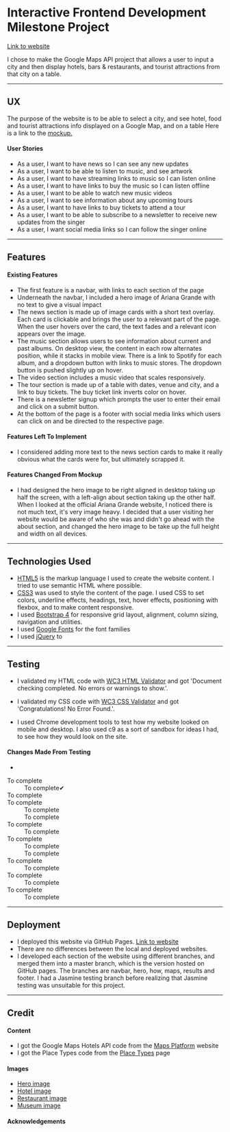 # Interactive Frontend Development Milestone Project

[Link to website](https://andreasdk.github.io/maps-api/)


I chose to make the Google Maps API project that allows a user to input a city and then display hotels, bars & restaurants, and tourist attractions from that city on a table.

---

## UX

The purpose of the website is to be able to select a city, and see hotel, food and tourist attractions info displayed on a Google Map, and on a table
Here is a link to the [mockup.](***)

#### User Stories
* As a user, I want to have news so I can see any new updates
* As a user, I want to be able to listen to music, and see artwork
* As a user, I want to have streaming links to music so I can listen online
* As a user, I want to have links to buy the music so I can listen offline
* As a user, I want to be able to watch new music videos
* As a user, I want to see information about any upcoming tours
* As a user, I want to have links to buy tickets to attend a tour
* As a user, I want to be able to subscribe to a newsletter to receive new updates from the singer
* As a user, I want social media links so I can follow the singer online

---

## Features

#### Existing Features
* The first feature is a navbar, with links to each section of the page
* Underneath the navbar, I included a hero image of Ariana Grande with no text to give a visual impact
* The news section is made up of image cards with a short text overlay. Each card is clickable and brings the user to a relevant part of the page. When the user hovers over the card, the text fades and a relevant icon appears over the image.
* The music section allows users to see information about current and past albums. On desktop view, the content in each row alternates position, while it stacks in mobile view. There is a link to Spotify for each album, and a dropdown button with links to music stores. The dropdown button is pushed slightly up on hover.
* The video section includes a music video that scales responsively.
* The tour section is made up of a table with dates, venue and city, and a link to buy tickets. The buy ticket link inverts color on hover.
* There is a newsletter signup which prompts the user to enter their email and click on a submit button.
* At the bottom of the page is a footer with social media links which users can click on and be directed to the respective page.

#### Features Left To Implement
* I considered adding more text to the news section cards to make it really obvious what the cards were for, but ultimately scrapped it.

#### Features Changed From Mockup
* I had designed the hero image to be right aligned in desktop taking up half the screen, with a left-align about section taking up the other half. When I looked at the official Ariana Grande website, I noticed there is not much text, it's very image heavy. I decided that a user visiting her website would be aware of who she was and didn't go ahead with the about section, and changed the hero image to be take up the full height and width on all devices.

---

## Technologies Used

* [HTML5](https://developer.mozilla.org/en-US/docs/Web/Guide/HTML/HTML5) is the markup language I used to create the website content.
I tried to use semantic HTML where possible.
* [CSS3](https://developer.mozilla.org/en-US/docs/Web/CSS/CSS3) was used to style the content of the page. I used CSS to set colors, underline effects, headings, text, hover effects, positioning with flexbox, and to make content responsive.
* I used [Bootstrap 4](https://getbootstrap.com/) for responsive grid layout, alignment, column sizing, navigation and utilities.
* I used [Google Fonts](https://fonts.google.com/) for the font families
* I used [jQuery](https://developer.mozilla.org/en-US/docs/Glossary/jQuery) to 

---

## Testing
* I validated my HTML code with [WC3 HTML Validator](https://validator.w3.org) and got 'Document checking completed. No errors or warnings to show.'.
* I validated my CSS code with [WC3 CSS Validator](https://jigsaw.w3.org/css-validator/) and got 'Congratulations! No Error Found.'.

* I used Chrome development tools to test how my website looked on mobile and desktop. I also used c9 as a sort of sandbox for ideas I had, to see how they would look on the site.

#### Changes Made From Testing
* 

<dl>
  <dt>To complete</dt>
  <dd>To complete&#10004;</dd>

  <dt>To complete</dt>
  <dd></dd>

  <dt>To complete</dt>
  <dd>To complete</dd>
  <dd>To complete</dd>

  <dt>To complete</dt>
  <dd>To complete</dd>
 
  <dt>To complete</dt>
  <dd>To complete</dd>
  <dd>To complete</dd>

  <dt>To complete</dt>
  <dd>To complete</dd>

  <dt>To complete</dt>
  <dd>To complete</dd>

  <dt>To complete</dt>
  <dd>To complete</dd>
</dl>


---

## Deployment
* I deployed this website via GitHub Pages. [Link to website](https://andreasdk.github.io/api-map)
* There are no differences between the local and deployed websites.
* I developed each section of the website using different branches, and merged them into a master branch, which is the version hosted on GitHub pages. The branches are navbar, hero, how, maps, results and footer. I had a Jasmine testing branch before realizing that Jasmine testing was unsuitable for this project.

---

## Credit

#### Content
* I got the Google Maps Hotels API code from the [Maps Platform](https://developers.google.com/maps/documentation/javascript/examples/places-autocomplete-hotelsearch) website
* I got the Place Types code from the [Place Types](https://developers.google.com/places/supported_types) page

#### Images
* [Hero image](https://www.orokotravel.ie/wp-content/uploads/Bangkok-Thailand.jpg)
* [Hotel image](https://unsplash.com/photos/uocSnWMhnAs)
* [Restaurant image](https://unsplash.com/photos/qE1jxYXiwOA)
* [Museum image](https://unsplash.com/photos/oLhTLD-RBsc)

#### Acknowledgements




